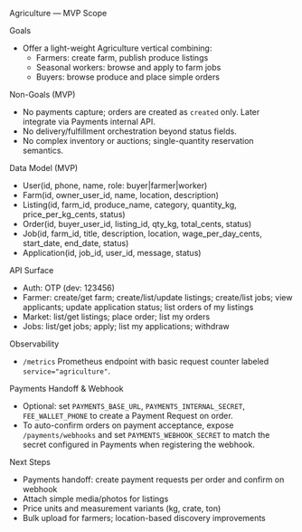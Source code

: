 Agriculture — MVP Scope

Goals
- Offer a light-weight Agriculture vertical combining:
  - Farmers: create farm, publish produce listings
  - Seasonal workers: browse and apply to farm jobs
  - Buyers: browse produce and place simple orders

Non-Goals (MVP)
- No payments capture; orders are created as `created` only. Later integrate via Payments internal API.
- No delivery/fulfillment orchestration beyond status fields.
- No complex inventory or auctions; single-quantity reservation semantics.

Data Model (MVP)
- User(id, phone, name, role: buyer|farmer|worker)
- Farm(id, owner_user_id, name, location, description)
- Listing(id, farm_id, produce_name, category, quantity_kg, price_per_kg_cents, status)
- Order(id, buyer_user_id, listing_id, qty_kg, total_cents, status)
- Job(id, farm_id, title, description, location, wage_per_day_cents, start_date, end_date, status)
- Application(id, job_id, user_id, message, status)

API Surface
- Auth: OTP (dev: 123456)
- Farmer: create/get farm; create/list/update listings; create/list jobs; view applicants; update application status; list orders of my listings
- Market: list/get listings; place order; list my orders
- Jobs: list/get jobs; apply; list my applications; withdraw

Observability
- `/metrics` Prometheus endpoint with basic request counter labeled `service="agriculture"`.

Payments Handoff & Webhook
- Optional: set `PAYMENTS_BASE_URL`, `PAYMENTS_INTERNAL_SECRET`, `FEE_WALLET_PHONE` to create a Payment Request on order.
- To auto-confirm orders on payment acceptance, expose `/payments/webhooks` and set `PAYMENTS_WEBHOOK_SECRET` to match the secret configured in Payments when registering the webhook.

Next Steps
- Payments handoff: create payment requests per order and confirm on webhook
- Attach simple media/photos for listings
- Price units and measurement variants (kg, crate, ton)
- Bulk upload for farmers; location-based discovery improvements

